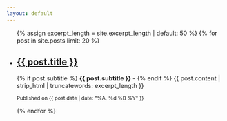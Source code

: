 ```yaml
---
layout: default
---
```


<ul class="post-feed">
{% assign excerpt_length = site.excerpt_length | default: 50 %}
{% for post in site.posts limit: 20 %}
  <li>
    <h2>
      <a href="{{ post.url }}">{{ post.title }}</a>
    </h2>
    <p>
      {% if post.subtitle %}
        <strong>{{ post.subtitle }}</strong> - 
      {% endif %}
      {{ post.content | strip_html | truncatewords: excerpt_length }}
    </p>
    <p>
      <small>
        Published on {{ post.date | date: "%A, %d %B %Y" }}
      </small>
    </p>
  </li>
{% endfor %}
</ul>

